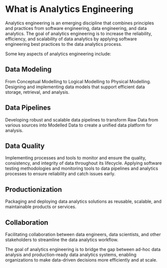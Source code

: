 # What is Analytics Engineering

Analytics engineering is an emerging discipline that combines principles and practices from software engineering, data engineering, and data analytics. The goal of analytics engineering is to increase the reliability, efficiency, and scalability of data analytics by applying software engineering best practices to the data analytics process.

Some key aspects of analytics engineering include:


## Data Modeling
From Conceptual Modelling to Logical Modelling to Physical Modelling. Designing and implementing data models that support efficient data storage, retrieval, and analysis.

## Data Pipelines
Developing robust and scalable data pipelines to transform Raw Data from various sources into Modelled Data to create a unified data platform for analysis.

## Data Quality 
Implementing processes and tools to monitor and ensure the quality, consistency, and integrity of data throughout its lifecycle. Applying software testing methodologies and monitoring tools to data pipelines and analytics processes to ensure reliability and catch issues early.

## Productionization
Packaging and deploying data analytics solutions as reusable, scalable, and maintainable products or services.
   
## Collaboration
Facilitating collaboration between data engineers, data scientists, and other stakeholders to streamline the data analytics workflow.

The goal of analytics engineering is to bridge the gap between ad-hoc data analysis and production-ready data analytics systems, enabling organizations to make data-driven decisions more efficiently and at scale.
